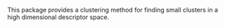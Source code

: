 This package provides a clustering method for finding small clusters in a high dimensional descriptor space.